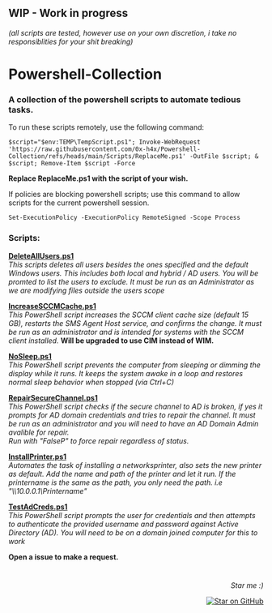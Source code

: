 ## WIP - Work in progress
*(all scripts are tested, however use on your own discretion, i take no responsiblities for your shit breaking)*

# Powershell-Collection
### A collection of the powershell scripts to automate tedious tasks.



To run these scripts remotely, use the following command:

```
$script="$env:TEMP\TempScript.ps1"; Invoke-WebRequest 'https://raw.githubusercontent.com/0x-h4x/Powershell-Collection/refs/heads/main/Scripts/ReplaceMe.ps1' -OutFile $script; & $script; Remove-Item $script -Force
```

**Replace ReplaceMe.ps1 with the script of your wish.**

If policies are blocking powershell scripts; use this command to allow scripts for the current powershell session.
```
Set-ExecutionPolicy -ExecutionPolicy RemoteSigned -Scope Process
```


### Scripts:

[**DeleteAllUsers.ps1**](https://github.com/0x-h4x/Powershell-Collection/blob/main/Scripts/DeleteAllUsers.ps1)\
*This scripts deletes all users besides the ones specified and the default Windows users. This includes both local and hybrid / AD users.*
*You will be promted to list the users to exclude. It must be run as an Administrator as we are modifying files outside the users scope*

[**IncreaseSCCMCache.ps1**](https://github.com/0x-h4x/Powershell-Collection/blob/main/Scripts/IncreaseSCCMCache.ps1)\
*This PowerShell script increases the SCCM client cache size (default 15 GB), restarts the SMS Agent Host service, and confirms the change. It must be run as an administrator and is intended for systems with the SCCM client installed.*
**Will be upgraded to use CIM instead of WIM.**

[**NoSleep.ps1**](https://github.com/0x-h4x/Powershell-Collection/blob/main/Scripts/NoSleep.ps1)\
*This PowerShell script prevents the computer from sleeping or dimming the display while it runs. It keeps the system awake in a loop and restores normal sleep behavior when stopped (via Ctrl+C)*

[**RepairSecureChannel.ps1**](https://github.com/0x-h4x/Powershell-Collection/blob/main/Scripts/RepairSecureChannel.ps1)\
*This PowerShell script checks if the secure channel to AD is broken, if yes it prompts for AD domain credentials and tries to repair the channel. It must be run as an administrator and you will need to have an AD Domain Admin avalible for repair.\
Run with "FalseP" to force repair regardless of status.*

[**InstallPrinter.ps1**](https://github.com/0x-h4x/Powershell-Collection/blob/main/Scripts/InstallPrinter.ps1)\
*Automates the task of installing a networksprinter, also sets the new printer as default. Add the name and path of the printer and let it run. If the printername is the same as the path, you only need the path. i.e "\\\10.0.0.1\Printername"*

[**TestAdCreds.ps1**](https://github.com/0x-h4x/Powershell-Collection/blob/main/Scripts/TestAdCreds.ps1)\
*This PowerShell script prompts the user for credentials and then attempts to authenticate the provided username and password against Active Directory (AD).
You will need to be on a domain joined computer for this to work*

**Open a issue to make a request.**

#

<div align="right">
  <p><em>Star me :)</em>
  <a href="https://github.com/0x-h4x/Powershell-Collection">
    </p> <img src="https://img.shields.io/github/stars/0x-h4x/Powershell-Collection?style=social" alt="Star on GitHub" />
  </a>
</div>


